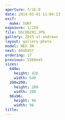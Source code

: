 ```yaml
---
aperture: f/16.0
date: 2014-03-01 11:04:13
exif:
  make: SONY
exposure: 1/250
file: DSC00291.JPG
gallery: 2015-st-andrews
layout: gallery-photo
model: NEX-3N
next: 084b457
ordering: 17
previous: 5568ee5
sizes:
  640w:
    height: 426
    width: 640
  200x200:
    height: 200
    width: 200
  96x96:
    height: 96
    width: 96
title: 
---
```


